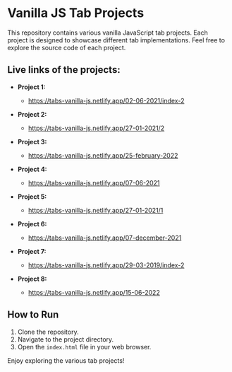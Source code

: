 # Vanilla JS Tab Projects

This repository contains various vanilla JavaScript tab projects.
Each project is designed to showcase different tab implementations.
Feel free to explore the source code of each project.

## Live links of the projects:

- **Project 1:**
  - https://tabs-vanilla-js.netlify.app/02-06-2021/index-2
 
- **Project 2:**
  - https://tabs-vanilla-js.netlify.app/27-01-2021/2 

- **Project 3:**  
  - https://tabs-vanilla-js.netlify.app/25-february-2022

- **Project 4:**
  - https://tabs-vanilla-js.netlify.app/07-06-2021

- **Project 5:** 
  - https://tabs-vanilla-js.netlify.app/27-01-2021/1

- **Project 6:** 
  - https://tabs-vanilla-js.netlify.app/07-december-2021

- **Project 7:**
  - https://tabs-vanilla-js.netlify.app/29-03-2019/index-2

- **Project 8:**
  - https://tabs-vanilla-js.netlify.app/15-06-2022


## How to Run

1. Clone the repository.
2. Navigate to the project directory.
3. Open the `index.html` file in your web browser.

Enjoy exploring the various tab projects!
 

